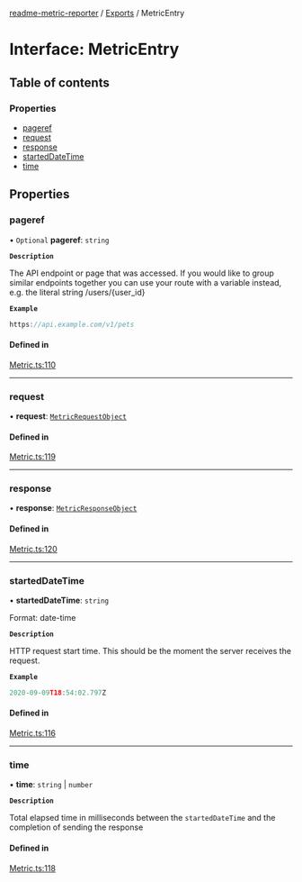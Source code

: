 [readme-metric-reporter](../README.md) / [Exports](../modules.md) / MetricEntry

# Interface: MetricEntry

## Table of contents

### Properties

- [pageref](MetricEntry.md#pageref)
- [request](MetricEntry.md#request)
- [response](MetricEntry.md#response)
- [startedDateTime](MetricEntry.md#starteddatetime)
- [time](MetricEntry.md#time)

## Properties

### pageref

• `Optional` **pageref**: `string`

**`Description`**

The API endpoint or page that was accessed. If you would like to group similar endpoints together you can use your route with a variable instead, e.g. the literal string /users/{user_id}

**`Example`**

```ts
https://api.example.com/v1/pets
```

#### Defined in

[Metric.ts:110](https://github.com/igrek8/readme-metric-reporter/blob/e67d426/src/Metric.ts#L110)

___

### request

• **request**: [`MetricRequestObject`](MetricRequestObject.md)

#### Defined in

[Metric.ts:119](https://github.com/igrek8/readme-metric-reporter/blob/e67d426/src/Metric.ts#L119)

___

### response

• **response**: [`MetricResponseObject`](MetricResponseObject.md)

#### Defined in

[Metric.ts:120](https://github.com/igrek8/readme-metric-reporter/blob/e67d426/src/Metric.ts#L120)

___

### startedDateTime

• **startedDateTime**: `string`

Format: date-time

**`Description`**

HTTP request start time. This should be the moment the server receives the request.

**`Example`**

```ts
2020-09-09T18:54:02.797Z
```

#### Defined in

[Metric.ts:116](https://github.com/igrek8/readme-metric-reporter/blob/e67d426/src/Metric.ts#L116)

___

### time

• **time**: `string` \| `number`

**`Description`**

Total elapsed time in milliseconds between the `startedDateTime` and the completion of sending the response

#### Defined in

[Metric.ts:118](https://github.com/igrek8/readme-metric-reporter/blob/e67d426/src/Metric.ts#L118)
